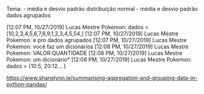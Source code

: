 Tema:
    - média e desvio padrão distribuição normal
    - média e desvio padrão dados agrupados

[12:07 PM, 10/27/2019] Lucas Mestre Pokemon: dados = [10,2,3,4,5,6,7,8,9,1,2,3,4,5,54,]
[12:07 PM, 10/27/2019] Lucas Mestre Pokemon: e pro dados agrupados
[12:07 PM, 10/27/2019] Lucas Mestre Pokemon: você faz um dicionários
[12:08 PM, 10/27/2019] Lucas Mestre Pokemon: VALOR:QUANTIDADE
[12:08 PM, 10/27/2019] Lucas Mestre Pokemon: um dicionário*
[12:08 PM, 10/27/2019] Lucas Mestre Pokemon: dados = {10:5, 20:12... }

https://www.shanelynn.ie/summarising-aggregation-and-grouping-data-in-python-pandas/